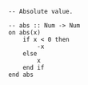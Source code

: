 ```applescript
-- Absolute value.
```

```applescript
-- abs :: Num -> Numon abs(x)	if x < 0 then		-x	else		x	end ifend abs
```